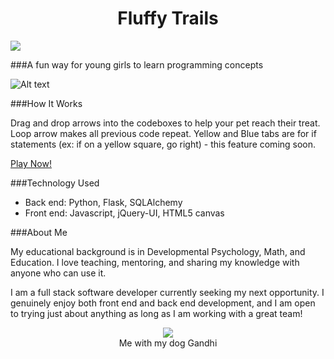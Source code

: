 
<h1 align="center">Fluffy Trails</h1>

<img src="https://api.keen.io/3.0/projects/<project_id>/events/repo_loaded?api_key=1c776262b0e547a678aeac8e4c1bb6c20a2e1c69bc660d50ab0457e1682224457da5c44dc0f1aca929819ead6706a99dec903d29310c292c2390a7bf60978e19734fa07948f7e14a54a2b35be41a7a6078bf9f63a0e640719730c6c2f060d4590b29417afcf15314d4288748f6eaba42&data=eyJwb25pZXMiOiB0cnVlfTs="></img>


###A fun way for young girls to learn programming concepts

![Alt text](https://raw.github.com/avastjohn/HB_Project/master/misc/screen_shot.jpg "Level Six image")

###How It Works

Drag and drop arrows into the codeboxes to help your pet reach their treat. Loop arrow makes all previous code repeat. Yellow and Blue tabs are for if statements (ex: if on a yellow square, go right) - this feature coming soon.

<a href="http://fluffytrails.herokuapp.com">Play Now!</a>

###Technology Used

- Back end: Python, Flask, SQLAlchemy
- Front end: Javascript, jQuery-UI, HTML5 canvas

###About Me

My educational background is in Developmental Psychology, Math, and Education. I love teaching, mentoring, and sharing my knowledge with anyone who can use it. 

I am a full stack software developer currently seeking my next opportunity. I genuinely enjoy both front end and back end development, and I am open to trying just about anything as long as I am working with a great team!

<p align="center">
  <img src="https://raw.github.com/avastjohn/HB_Project/master/misc/ava_gandhi.jpg"><br>
  Me with my dog Gandhi
</p>



